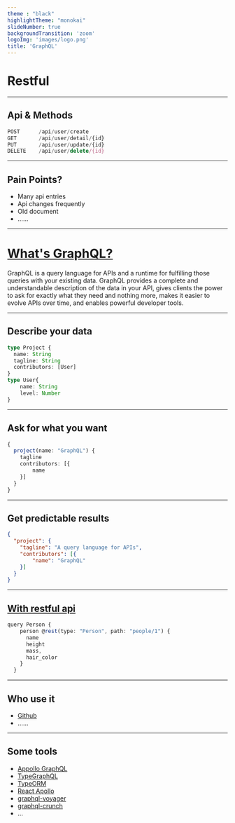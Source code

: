 ```yaml
---
theme : "black"
highlightTheme: "monokai"
slideNumber: true
backgroundTransition: 'zoom'
logoImg: 'images/logo.png'
title: 'GraphQL'
---
```


<!-- .slide: data-background-image="images/graph-wash.png" -->

# Restful

---

<!-- .slide: data-background-image="images/graph-wash.png" -->

## Api & Methods

```js
POST      /api/user/create
GET       /api/user/detail/{id}
PUT       /api/user/update/{id}
DELETE    /api/user/delete/{id}
```

---

<!-- .slide: data-background-image="images/graph-wash.png" -->

## Pain Points?

- Many api entries
- Api changes frequently
- Old document
- ......

---

<!-- .slide: data-background-image="images/graph-wash.png" -->

# [What's GraphQL?](https://graphql.org/)

GraphQL is a query language for APIs and a runtime for fulfilling those queries with your existing data. GraphQL provides a complete and understandable description of the data in your API, gives clients the power to ask for exactly what they need and nothing more, makes it easier to evolve APIs over time, and enables powerful developer tools.

---

<!-- .slide: data-background-image="images/graph-wash.png" -->

## Describe your data

```typescript
type Project {
  name: String
  tagline: String
  contributors: [User]
}
type User{
    name: String
    level: Number
}
```

---

<!-- .slide: data-background-image="images/graph-wash.png" -->

## Ask for what you want

```typescript
{
  project(name: "GraphQL") {
    tagline
    contributors: [{
        name
    }]
  }
}
```

---

<!-- .slide: data-background-image="images/graph-wash.png" -->

## Get predictable results

```json
{
  "project": {
    "tagline": "A query language for APIs",
    "contributors": [{
        "name": "GraphQL"
    }]
  }
}
```

---

<!-- .slide: data-background-image="images/graph-wash.png" -->

## [With restful api](https://www.apollographql.com/docs/link/links/rest)

```typescript
query Person {
    person @rest(type: "Person", path: "people/1") {
      name
      height
      mass,
      hair_color
    }
  }
```

---

<!-- .slide: data-background-image="images/graph-wash.png" -->

## Who use it

- [Github](https://developer.github.com/v4/)
- ......

---

<!-- .slide: data-background-image="images/graph-wash.png" -->

## Some tools

- [Appollo GraphQL](https://www.apollographql.com/docs/apollo-server/)
- [TypeGraphQL](https://typegraphql.ml/)
- [TypeORM](https://typeorm.io)
- [React Apollo](https://github.com/apollographql/react-apollo)
- [graphql-voyager](https://github.com/APIs-guru/graphql-voyager)
- [graphql-crunch](https://github.com/banterfm/graphql-crunch)
- ...

